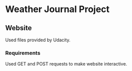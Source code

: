 # Weather Journal Project

## Website
Used files provided by Udacity.

### Requirements
Used GET and POST requests to make website interactive.
 

